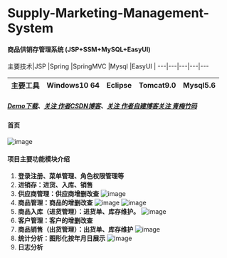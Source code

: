 # Supply-Marketing-Management-System
#### 商品供销存管理系统 (JSP+SSM+MySQL+EasyUI)


主要技术|JSP |Spring |SpringMVC |Mysql |EasyUI |
---|---|---|---|---

主要工具|Windows10 64 |Eclipse |Tomcat9.0 |Mysql5.6
---|---|---|---|---


##### [Demo下载](https://github.com/michaelwuyu/Supply-Marketing-Management-System)、[关注 作者CSDN博客](https://blog.csdn.net/weixin_43258908)、[关注 作者自建博客](https://wuyu.mobi/)[关注 青梅竹码](![image](https://github.com/michaelwuyu/Supply-Marketing-Management-System/blob/master/images/66.jpg))

#### 首页

![image](https://github.com/michaelwuyu/Supply-Marketing-Management-System/blob/master/images/2.png)


#### 项目主要功能模块介绍
1. **登录注册、菜单管理、角色权限管理等**
2. **进销存：进货、入库、销售**
3. **供应商管理：供应商增删改查**
![image](https://github.com/michaelwuyu/Supply-Marketing-Management-System/blob/master/images/5.png)
4. **商品管理：商品的增删改查**
![image](https://github.com/michaelwuyu/Supply-Marketing-Management-System/blob/master/images/8.png)
![image](https://github.com/michaelwuyu/Supply-Marketing-Management-System/blob/master/images/10.png)
5. **商品入库（进货管理）：进货单、库存维护。**
![image](https://github.com/michaelwuyu/Supply-Marketing-Management-System/blob/master/images/11.png)
6. **客户管理：客户的增删改查**
7. **商品销售（出货管理）：出货单、库存维护**
![image](https://github.com/michaelwuyu/Supply-Marketing-Management-System/blob/master/images/17.png)
8. **统计分析：图形化按年月日展示**
![image](https://github.com/michaelwuyu/Supply-Marketing-Management-System/blob/master/images/18.png)
9. **日志分析**



